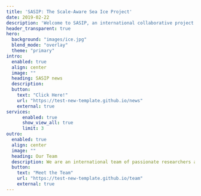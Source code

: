 ```yaml
---
title: 'SASIP: The Scale-Aware Sea Ice Project'
date: 2019-02-22
description: 'Welcome to SASIP, an international collaborative project to better understand the impact of amplified warming in polar regions, through the development of a new sea ice modelling paradigm.'
header_transparent: true
hero:
  background: "images/ice.jpg"
  blend_mode: "overlay"
  theme: "primary"
intro:
  enabled: true
  align: center
  image: ""
  heading: SASIP news
  description:
  button:
    text: "Click Here!"
    url: "https://test-new-template.github.io/news"
    external: true
services:
      enabled: true
      show_view_all: true
      limit: 3
outro:
  enabled: true
  align: center
  image: ""
  heading: Our Team
  description: We are an international team of passionate researchers and engineers with expertise in polar sciences and applied mathematics. We like to focus on sea ice physics, physical oceanography, and climate modelling.
  button:
    text: "Meet the Team"
    url: "https://test-new-template.github.io/team"
    external: true
---
```

